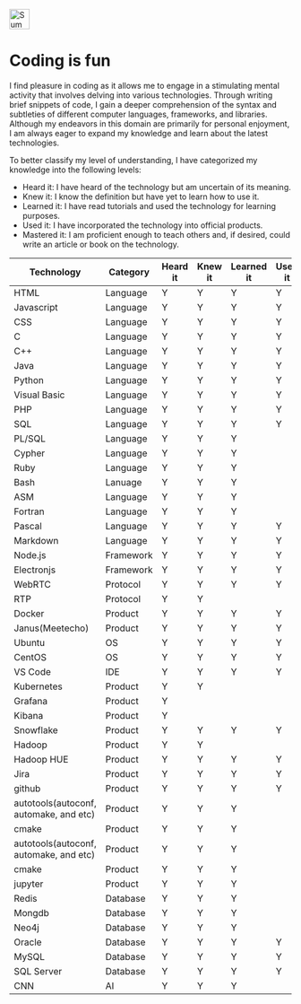 <img src="./summerfang.jpg"
     alt="Summer Fang"
     width="36" height="36"/> <font size="7"></font>

# Coding is fun

I find pleasure in coding as it allows me to engage in a stimulating mental activity that involves delving into various technologies. Through writing brief snippets of code, I gain a deeper comprehension of the syntax and subtleties of different computer languages, frameworks, and libraries. Although my endeavors in this domain are primarily for personal enjoyment, I am always eager to expand my knowledge and learn about the latest technologies.

To better classify my level of understanding, I have categorized my knowledge into the following levels:

* Heard it: I have heard of the technology but am uncertain of its meaning.
* Knew it: I know the definition but have yet to learn how to use it.
* Learned it: I have read tutorials and used the technology for learning purposes.
* Used it: I have incorporated the technology into official products.
* Mastered it: I am proficient enough to teach others and, if desired, could write an article or book on the technology.

Technology | Category | Heard it | Knew it | Learned it | Used it | Master it
--- | --- | --- | --- | --- | --- | --- 
HTML|Language|Y|Y|Y|Y|
Javascript|Language|Y|Y|Y|Y|
CSS|Language|Y|Y|Y|Y|
C|Language|Y|Y|Y|Y|
C++|Language|Y|Y|Y|Y|
Java|Language|Y|Y|Y|Y|
Python|Language|Y|Y|Y|Y|
Visual Basic|Language|Y|Y|Y|Y|
PHP|Language|Y|Y|Y|Y|
SQL|Language|Y|Y|Y|Y|
PL/SQL|Language|Y|Y|Y||
Cypher|Language|Y|Y|Y||
Ruby|Language|Y|Y|Y||
Bash|Lanuage|Y|Y|Y||
ASM|Language|Y|Y|Y||
Fortran|Language|Y|Y|Y||
Pascal|Language|Y|Y|Y|Y|
Markdown|Language|Y|Y|Y|Y|
Node.js|Framework|Y|Y|Y|Y|
Electronjs|Framework|Y|Y|Y|Y|
WebRTC|Protocol|Y|Y|Y|Y|
RTP|Protocol|Y|Y|||
Docker|Product|Y|Y|Y|Y|
Janus(Meetecho)|Product|Y|Y|Y|Y|
Ubuntu|OS|Y|Y|Y|Y|
CentOS|OS|Y|Y|Y|Y|
VS Code|IDE|Y|Y|Y|Y|
Kubernetes|Product|Y|Y|||
Grafana|Product|Y||||
Kibana|Product|Y||||
Snowflake|Product|Y|Y|Y|Y|
Hadoop|Product|Y|Y|||
Hadoop HUE|Product|Y|Y|Y|Y|
Jira|Product|Y|Y|Y|Y|
github|Product|Y|Y|Y|Y|
autotools(autoconf, automake, and etc)|Product|Y|Y|Y||
cmake|Product|Y|Y|Y||
autotools(autoconf, automake, and etc)|Product|Y|Y|Y||
cmake|Product|Y|Y|Y||
jupyter|Product|Y|Y|Y||
Redis|Database|Y|Y|Y||
Mongdb|Database|Y|Y|Y||
Neo4j|Database|Y|Y|Y||
Oracle|Database|Y|Y|Y|Y|
MySQL|Database|Y|Y|Y|Y|
SQL Server|Database|Y|Y|Y|Y|
CNN|AI|Y|Y|Y||
